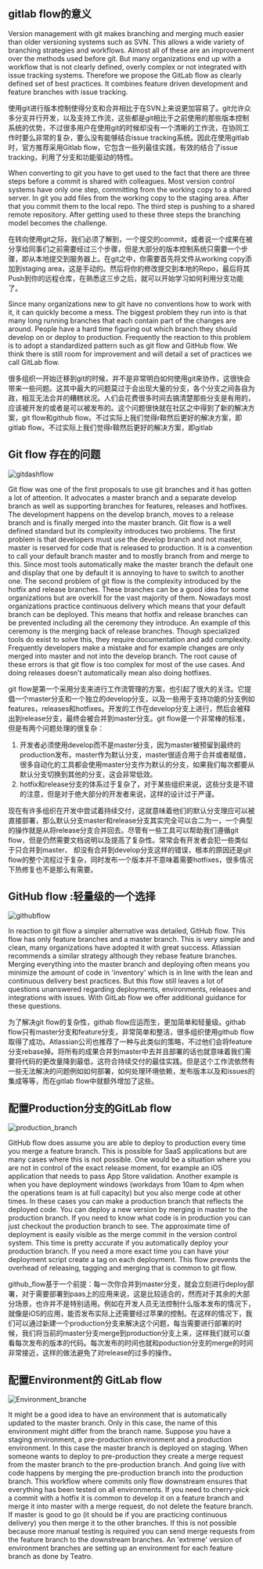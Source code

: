 ## gitlab flow的意义

Version management with git makes branching and merging much easier than older versioning systems such as SVN. This allows a wide variety of branching strategies and workflows. Almost all of these are an improvement over the methods used before git. But many organizations end up with a workflow that is not clearly defined, overly complex or not integrated with issue tracking systems. Therefore we propose the GitLab flow as clearly defined set of best practices. It combines feature driven development and feature branches with issue tracking.

使用git进行版本控制使得分支和合并相比于在SVN上来说更加容易了。git允许众多分支并行开发，以及支持工作流，这些都是git相比于之前使用的那些版本控制系统的优势，不过很多用户在使用git的时候却没有一个清晰的工作流，在协同工作时要么非常的复杂，要么没有能够结合issue tracking系统。因此在使用gitlab时，官方推荐采用Gitlab flow，它包含一些列最佳实践，有效的结合了issue tracking，利用了分支和功能驱动的特性。

When converting to git you have to get used to the fact that there are three steps before a commit is shared with colleagues. Most version control systems have only one step, committing from the working copy to a shared server. In git you add files from the working copy to the staging area. After that you commit them to the local repo. The third step is pushing to a shared remote repository. After getting used to these three steps the branching model becomes the challenge.

在转向使用git之际，我们必须了解到，一个提交的commit，或者说一个成果在被分享给同事们之前需要经过三个步骤，但是大部分的版本控制系统只需要一个步骤，即从本地提交到服务器上。在git之中，你需要首先将文件从working copy添加到staging area，这是手动的。然后将你的修改提交到本地的Repo，最后将其Push到你的远程仓库，在熟悉这三步之后，就可以开始学习如何利用分支功能了。

Since many organizations new to git have no conventions how to work with it, it can quickly become a mess. The biggest problem they run into is that many long running branches that each contain part of the changes are around. People have a hard time figuring out which branch they should develop on or deploy to production. Frequently the reaction to this problem is to adopt a standardized pattern such as git flow and GitHub flow. We think there is still room for improvement and will detail a set of practices we call GitLab flow.

很多组织一开始迁移到git的时候，并不是非常明白如何使用git来协作，这很快会带来一些问题。这其中最大的问题莫过于会出现大量的分支，各个分支之间各自为政，相互无法合并的糟糕状况。人们会花费很多时间去搞清楚那些分支是有用的，应该被开发的或者是可以被发布的。这个问题很快就在社区之中得到了新的解决方案，git flow和github flow。不过实际上我们觉得r鞥然后更好的解决方案，即gitlab flow。不过实际上我们觉得r鞥然后更好的解决方案，即gitlab

## Git flow 存在的问题

![gitdashflow](imgs/gitdashflow.png)

Git flow was one of the first proposals to use git branches and it has gotten a lot of attention. It advocates a master branch and a separate develop branch as well as supporting branches for features, releases and hotfixes. The development happens on the develop branch, moves to a release branch and is finally merged into the master branch. Git flow is a well defined standard but its complexity introduces two problems. The first problem is that developers must use the develop branch and not master, master is reserved for code that is released to production. It is a convention to call your default branch master and to mostly branch from and merge to this. Since most tools automatically make the master branch the default one and display that one by default it is annoying to have to switch to another one. The second problem of git flow is the complexity introduced by the hotfix and release branches. These branches can be a good idea for some organizations but are overkill for the vast majority of them. Nowadays most organizations practice continuous delivery which means that your default branch can be deployed. This means that hotfix and release branches can be prevented including all the ceremony they introduce. An example of this ceremony is the merging back of release branches. Though specialized tools do exist to solve this, they require documentation and add complexity. Frequently developers make a mistake and for example changes are only merged into master and not into the develop branch. The root cause of these errors is that git flow is too complex for most of the use cases. And doing releases doesn't automatically mean also doing hotfixes.

git flow是第一个采用分支来进行工作流管理的方案，也引起了很大的关注。它提倡一个master分支和一个独立的develop分支，以及一些用于支持功能的分支例如features，releases和hotfixes。开发的工作在develop分支上进行，然后会被释出到release分支，最终会被合并到master分支。git flow是一个非常棒的标准，但是有两个问题处理的很复杂：
1. 开发者必须使用develop而不是master分支，因为master被预留到最终的production发布，master作为默认分支，master很适合用于合并或者赋值，很多自动化的工具都会使用master分支作为默认的分支，如果我们每次都要从默认分支切换到其他的分支，这会非常低效。
2. hotfix和release分支的体系过于复杂了，对于某些组织来说，这些分支是不错的注意，但是对于绝大部分的开发者来说，这样的设计过于严谨。

现在有许多组织在开发中尝试着持续交付，这就意味着他们的默认分支理应可以被直接部署，那么默认分支master和release分支其实完全可以合二为一，一个典型的操作就是从将release分支合并回去。尽管有一些工具可以帮助我们遵循git flow，但是仍然需要文档说明以及提高了复杂性。常常会有开发者会犯一些类似于只合并到master、
却没有合并到develop分支这样的错误，根本的原因还是git flow的整个流程过于复杂，同时发布一个版本并不意味着需要hotfixes，很多情况下热修复也不是那么有需要。

## GitHub flow :轻量级的一个选择

![githubflow](imgs/github_flow.png)

In reaction to git flow a simpler alternative was detailed, GitHub flow. This flow has only feature branches and a master branch. This is very simple and clean, many organizations have adopted it with great success. Atlassian recommends a similar strategy although they rebase feature branches. Merging everything into the master branch and deploying often means you minimize the amount of code in 'inventory' which is in line with the lean and continuous delivery best practices. But this flow still leaves a lot of questions unanswered regarding deployments, environments, releases and integrations with issues. With GitLab flow we offer additional guidance for these questions.

为了解决git flow的复杂性，githab flow应运而生，更加简单和轻量级。githab flow只有master分支和feature分支，非常简单和整洁，很多组织使用github flow取得了成功。Atlassian公司也推荐了一种与此类似的策略，不过他们会将feature分支rebase掉。将所有的成果合并到master中去并且部署的话也就意味着我们需要将代码的更改量降到最低，这符合持续交付的最佳实践。但是这个工作流依然有一些无法解决的问题例如如何部署，如何处理环境依赖，发布版本以及和issues的集成等等，而在gitlab flow中就额外增加了这些。

## 配置Production分支的GitLab flow 

![production_branch](imgs/production_branch.png)

GitHub flow does assume you are able to deploy to production every time you merge a feature branch. This is possible for SaaS applications but are many cases where this is not possible. One would be a situation where you are not in control of the exact release moment, for example an iOS application that needs to pass App Store validation. Another example is when you have deployment windows (workdays from 10am to 4pm when the operations team is at full capacity) but you also merge code at other times. In these cases you can make a production branch that reflects the deployed code. You can deploy a new version by merging in master to the production branch. If you need to know what code is in production you can just checkout the production branch to see. The approximate time of deployment is easily visible as the merge commit in the version control system. This time is pretty accurate if you automatically deploy your production branch. If you need a more exact time you can have your deployment script create a tag on each deployment. This flow prevents the overhead of releasing, tagging and merging that is common to git flow.

github_flow基于一个前提：每一次你合并到master分支，就会立刻进行deploy部署，对于需要部署到paas上的应用来说，这是比较适合的，然而对于其余的大部分场景，也许并不是特别适用。例如在开发人员无法控制什么版本发布的情况下，就像是iOS的应用，能否发布实际上还需要经过苹果的控制。在这样的情况下，我们可以通过新建一个production分支来解决这个问题，每当需要进行部署的时候，我们将当前的master分支merge到production分支上来，这样我们就可以查看每次发布的版本的代码。每次发布的时间也就和poduction分支的merge的时间非常接近，这样的做法避免了对release的过多的操作。

## 配置Environment的 GitLab flow 

![Environment_branche](imgs/environment_branches.png)

It might be a good idea to have an environment that is automatically updated to the master branch. Only in this case, the name of this environment might differ from the branch name. Suppose you have a staging environment, a pre-production environment and a production environment. In this case the master branch is deployed on staging. When someone wants to deploy to pre-production they create a merge request from the master branch to the pre-production branch. And going live with code happens by merging the pre-production branch into the production branch. This workflow where commits only flow downstream ensures that everything has been tested on all environments. If you need to cherry-pick a commit with a hotfix it is common to develop it on a feature branch and merge it into master with a merge request, do not delete the feature branch. If master is good to go (it should be if you are practicing continuous delivery) you then merge it to the other branches. If this is not possible because more manual testing is required you can send merge requests from the feature branch to the downstream branches. An 'extreme' version of environment branches are setting up an environment for each feature branch as done by Teatro.

